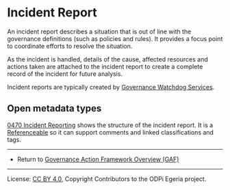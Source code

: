 <!-- SPDX-License-Identifier: CC-BY-4.0 -->
<!-- Copyright Contributors to the ODPi Egeria project. -->

# Incident Report

An incident report describes a situation that is out of line with the governance
definitions (such as policies and rules).  It provides a focus point to
coordinate efforts to resolve the situation.

As the incident is handled, details of the cause, affected resources
and actions taken are attached to the incident report to create
a complete record of the incident for future analysis.

Incident reports are typically created by
[Governance Watchdog Services](watchdog-governance-service.md).


## Open metadata types

[0470 Incident Reporting](../../../../open-metadata-publication/website/open-metadata-types/0470-Incident-Reporting.md)
shows the structure of the incident report.
It is a [Referenceable](../../../../open-metadata-publication/website/open-metadata-types/0010-Base-Model.md)
so it can support comments and linked classifications and tags.
 

----

* Return to [Governance Action Framework Overview (GAF)](..)

----
License: [CC BY 4.0](https://creativecommons.org/licenses/by/4.0/),
Copyright Contributors to the ODPi Egeria project.